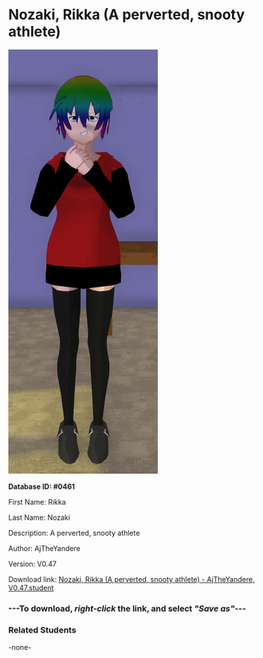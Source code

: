 # Nozaki, Rikka (A perverted, snooty athlete)

<img src="Files/Nozaki, Rikka (A perverted, snooty athlete).png" title="Nozaki, Rikka (A perverted, snooty athlete) - AjTheYandere, V0.47">

**Database ID: #0461**

First Name: Rikka

Last Name: Nozaki

Description: A perverted, snooty athlete

Author: AjTheYandere

Version: V0.47

Download link: <a href="https://raw.githubusercontent.com/Arbiter1223/Daigaku-Gurashi-Custom-Students/master/Students/Files/Nozaki%2C%20Rikka%20(A%20perverted%2C%20snooty%20athlete)%20-%20AjTheYandere%2C%20V0.47.student">Nozaki, Rikka (A perverted, snooty athlete) - AjTheYandere, V0.47.student</a>

### ---**To download, _right-click_ the link, and select _"Save as"_**---

### Related Students

-none-
